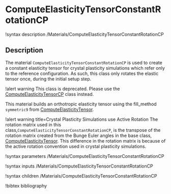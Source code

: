 # ComputeElasticityTensorConstantRotationCP

!syntax description /Materials/ComputeElasticityTensorConstantRotationCP

## Description

The material `ComputeElasticityTensorConstantRotationCP` is used to create a constant
elasticity tensor for crystal plasticity simulations which refer only to the reference
configuration. As such, this class only rotates the elastic tensor once, during
the initial setup step.

!alert warning
This class is deprecated. Please use the [ComputeElasticityTensorCP](/ComputeElasticityTensorCP.md) class instead.

This material builds an orthotropic elasticity tensor using the fill_method
`symmetric9` from [ComputeElasticityTensor](/ComputeElasticityTensor.md).


!alert warning title=Crystal Plasticity Simulations use Active Rotation
The rotation matrix used in this class,`ComputeElasticityTensorConstantRotationCP`, is the transpose of the rotation matrix created from the Bunge Euler angles in the base class,
[ComputeElasticityTensor](/ComputeElasticityTensor.md). This difference in the
rotation matrix is because of the active rotation convention used in crystal
plasticity simulations.

!syntax parameters /Materials/ComputeElasticityTensorConstantRotationCP

!syntax inputs /Materials/ComputeElasticityTensorConstantRotationCP

!syntax children /Materials/ComputeElasticityTensorConstantRotationCP

!bibtex bibliography
